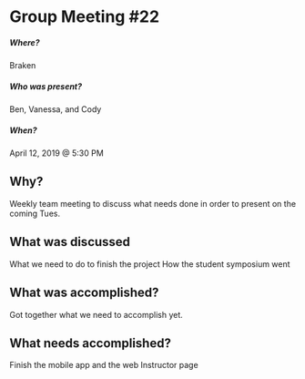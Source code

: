 # Group Meeting #22
##### Where?
Braken

##### Who was present?
Ben, Vanessa, and Cody

##### When?
April 12, 2019 @ 5:30 PM

## Why?
Weekly team meeting to discuss what needs done in order to present on the coming Tues.

## What was discussed
What we need to do to finish the project
How the student symposium went

## What was accomplished?
Got together what we need to accomplish yet.

## What needs accomplished?
Finish the mobile app and the web Instructor page
